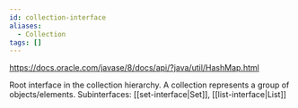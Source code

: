 ```yaml
---
id: collection-interface
aliases:
  - Collection
tags: []
---
```


https://docs.oracle.com/javase/8/docs/api/?java/util/HashMap.html

Root interface in the collection hierarchy.
A collection represents a group of objects/elements.
Subinterfaces: [[set-interface|Set]], [[list-interface|List]]

